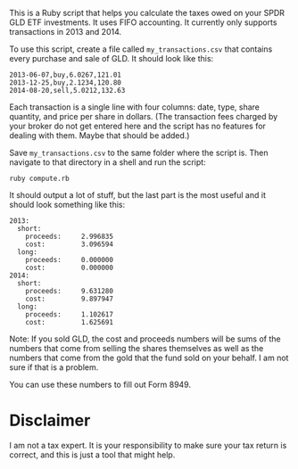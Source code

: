 This is a Ruby script that helps you calculate the taxes owed on your SPDR GLD ETF investments.  It uses FIFO accounting.  It currently only supports transactions in 2013 and 2014.

To use this script, create a file called `my_transactions.csv` that contains every purchase and sale of GLD.  It should look like this:

````
2013-06-07,buy,6.0267,121.01
2013-12-25,buy,2.1234,120.80
2014-08-20,sell,5.0212,132.63
````

Each transaction is a single line with four columns: date, type, share quantity, and price per share in dollars.  (The transaction fees charged by your broker do not get entered here and the script has no features for dealing with them.  Maybe that should be added.)

Save `my_transactions.csv` to the same folder where the script is.  Then navigate to that directory in a shell and run the script:

````
ruby compute.rb
````

It should output a lot of stuff, but the last part is the most useful and it should look something like this:

````
2013:
  short:
    proceeds:     2.996835
    cost:         3.096594
  long:
    proceeds:     0.000000
    cost:         0.000000
2014:
  short:
    proceeds:     9.631280
    cost:         9.897947
  long:
    proceeds:     1.102617
    cost:         1.625691
````

Note: If you sold GLD, the cost and proceeds numbers will be sums of the numbers that come from selling the shares themselves as well as the numbers that come from the gold that the fund sold on your behalf.  I am not sure if that is a problem.

You can use these numbers to fill out Form 8949.

Disclaimer
====

I am not a tax expert.  It is your responsibility to make sure your tax return is correct, and this is just a tool that might help.